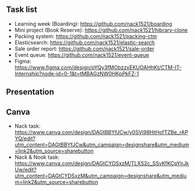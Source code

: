 ## Task list
- Learning week (Boarding): https://github.com/nack1521/boarding
- Mini project (Book Reserve): https://github.com/nack1521/hibrary-clone
- Packing system: https://github.com/nack1521/packing-ctm
- Elasticsearch: https://github.com/nack1521/elastic-search
- Sale order report: https://github.com/nack1521/sale-order
- Event queue: https://github.com/nack1521/event-queue
- Figma: https://www.figma.com/design/pYQy3fMObzzxEKUOAHhKt/CTM-IT-Internship?node-id=0-1&t=tMBAGzNW0HKpPkFZ-1

## Presentation

## Canva
- Nack task: https://www.canva.com/design/DAGtBBYfJCw/y0SVi98HtHofTZBe_rAPYQ/edit?utm_content=DAGtBBYfJCw&utm_campaign=designshare&utm_medium=link2&utm_source=sharebutton
- Nack & Nook task: https://www.canva.com/design/DAGtCYDSxzM/TLXS2c_SSvKfKCpYirJkUw/edit?utm_content=DAGtCYDSxzM&utm_campaign=designshare&utm_medium=link2&utm_source=sharebutton
